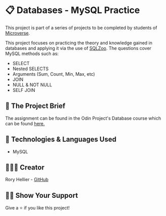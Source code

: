 # 📋 Databases - MySQL Practice

This project is part of a series of projects to be completed by students of [Microverse](https://www.microverse.org/ 'The Global School for Remote Software Developers!').

This project focuses on practicing the theory and knowledge gained in databases and applying it via the use of [SQLZoo](https://sqlzoo.net/). The questions cover MySQL methods such as:
 - SELECT
 - Nested SELECTS
 - Arguments (Sum, Count, Min, Max, etc)
 - JOIN
 - NULL & NOT NULL
 - SELF JOIN

## 🎯 The Project Brief

The assignment can be found in the Odin Project's Database course which can be found [here.](https://www.theodinproject.com/courses/databases/lessons/sql)

## 🧰 Technologies & Languages Used

- MySQL

## 👨🏽‍💻 Creator

Rory Hellier - [GitHub](https://github.com/Rhelli)

## 👍🏽 Show Your Support

Give a ⭐️ if you like this project!